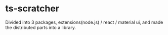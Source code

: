 # ts-scratcher
Divided into 3 packages, extensions(node.js) / react / material ui, and made the distributed parts into a library.

